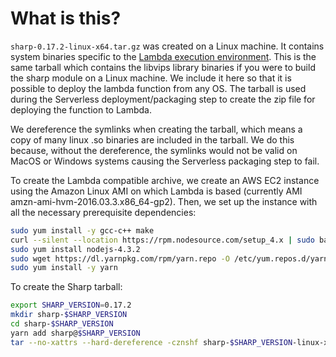 # What is this?

`sharp-0.17.2-linux-x64.tar.gz` was created on a Linux machine. It contains system binaries specific to the [Lambda execution environment](http://docs.aws.amazon.com/lambda/latest/dg/current-supported-versions.html). This is the same tarball which contains the libvips library binaries if you were to build the sharp module on a Linux machine. We include it here so that it is possible to deploy the lambda function from any OS. The tarball is used during the Serverless deployment/packaging step to create the zip file for deploying the function to Lambda.

We dereference the symlinks when creating the tarball, which means a copy of many linux .so binaries are included in the tarball. We do this because, without the dereference, the symlinks would not be valid on MacOS or Windows systems causing the Serverless packaging step to fail.

To create the Lambda compatible archive, we create an AWS EC2 instance using the Amazon Linux AMI on which Lambda is based (currently AMI amzn-ami-hvm-2016.03.3.x86_64-gp2). Then, we set up the instance with all the necessary prerequisite dependencies:

```bash
sudo yum install -y gcc-c++ make
curl --silent --location https://rpm.nodesource.com/setup_4.x | sudo bash -
sudo yum install nodejs-4.3.2
sudo wget https://dl.yarnpkg.com/rpm/yarn.repo -O /etc/yum.repos.d/yarn.repo
sudo yum install -y yarn
```

To create the Sharp tarball:

```bash
export SHARP_VERSION=0.17.2
mkdir sharp-$SHARP_VERSION
cd sharp-$SHARP_VERSION
yarn add sharp@$SHARP_VERSION
tar --no-xattrs --hard-dereference -cznshf sharp-$SHARP_VERSION-linux-x64.tar.gz node_modules
```
